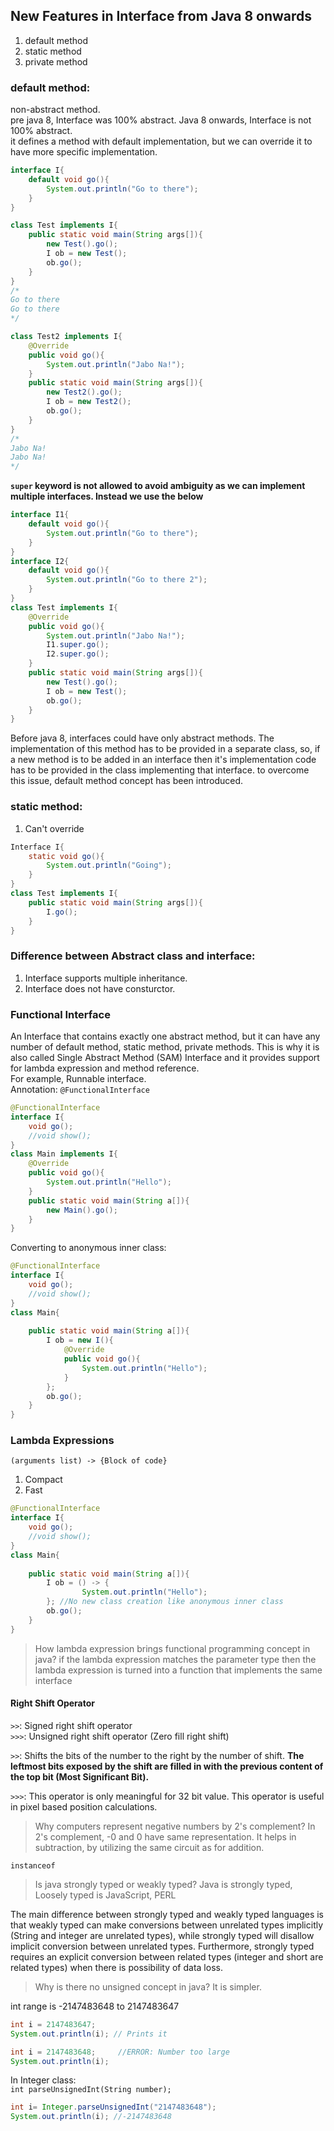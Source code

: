 ## New Features in Interface from Java 8 onwards

1. default method
2. static method
3. private method

### default method:

non-abstract method.  
pre java 8, Interface was 100% abstract. Java 8 onwards, Interface is not 100% abstract.  
it defines a method with default implementation, but we can override it to have more specific implementation.  

```java
interface I{
    default void go(){
        System.out.println("Go to there");
    }
}

class Test implements I{
    public static void main(String args[]){
        new Test().go();
        I ob = new Test();
        ob.go();
    }
}
/*
Go to there
Go to there
*/

class Test2 implements I{
    @Override
    public void go(){
        System.out.println("Jabo Na!");
    }
    public static void main(String args[]){
        new Test2().go();
        I ob = new Test2();
        ob.go();
    }
}
/*
Jabo Na!
Jabo Na!
*/
```

**`super` keyword is not allowed to avoid ambiguity as we can implement multiple interfaces. Instead we use the below**  

```java
interface I1{
    default void go(){
        System.out.println("Go to there");
    }
}
interface I2{
    default void go(){
        System.out.println("Go to there 2");
    }
}
class Test implements I{
    @Override
    public void go(){
        System.out.println("Jabo Na!");
        I1.super.go();
        I2.super.go();
    }    
    public static void main(String args[]){
        new Test().go();
        I ob = new Test();
        ob.go();
    }
}
```

Before java 8, interfaces could have only abstract methods. The implementation of this method has to be provided in a separate class, so, if a new method is to be added in an interface then it's implementation code has to be provided in the class implementing that interface. to overcome this issue, default method concept has been introduced.  

### static method:

1. Can't override

```java
Interface I{
    static void go(){
        System.out.println("Going");
    }
}
class Test implements I{
    public static void main(String args[]){
        I.go();
    }
}
```

### Difference between Abstract class and interface:

1. Interface supports multiple inheritance.
2. Interface does not have consturctor.


### Functional Interface

An Interface that contains exactly one abstract method, but it can have any number of default method, static method, private methods. This is why it is also called Single Abstract Method (SAM) Interface and it provides support for lambda expression and method reference.  
For example, Runnable interface.  
Annotation: `@FunctionalInterface`  

```java
@FunctionalInterface
interface I{
	void go();
	//void show();
}
class Main implements I{
	@Override
	public void go(){
		System.out.println("Hello");
	}
	public static void main(String a[]){
		new Main().go();
	}
}
```

Converting to anonymous inner class:


```java
@FunctionalInterface
interface I{
	void go();
	//void show();
}
class Main{
	
	public static void main(String a[]){
        I ob = new I(){
            @Override
         	public void go(){
         		System.out.println("Hello");
         	}
        };
		ob.go();
	}
}
```

### Lambda Expressions

`(arguments list) -> {Block of code}`  

1. Compact
2. Fast

```java
@FunctionalInterface
interface I{
	void go();
	//void show();
}
class Main{
	
	public static void main(String a[]){
        I ob = () -> {
         		System.out.println("Hello");
        }; //No new class creation like anonymous inner class
		ob.go();
	}
}
```
> How lambda expression brings functional programming concept in java?
> if the lambda expression matches the parameter type then the lambda expression is turned into a function that implements the same interface

#### Right Shift Operator

`>>`: Signed right shift operator  
`>>>`: Unsigned right shift operator (Zero fill right shift)  

`>>`: Shifts the bits of the number to the right by the number of shift. **The leftmost bits exposed by the shift are filled in with the previous content of the top bit (Most Significant Bit).**  

`>>>`: This operator is only meaningful for 32 bit value. This operator is useful in pixel based position calculations.  


> Why computers represent negative numbers by 2's complement?
> In 2's complement, -0 and 0 have same representation.
> It helps in subtraction, by utilizing the same circuit as for addition.

`instanceof`  

> Is java strongly typed or weakly typed?
> Java is strongly typed, Loosely typed is JavaScript, PERL

The main difference between strongly typed and weakly typed languages is that weakly typed can make conversions between unrelated types implicitly (String and integer are unrelated types), while strongly typed will disallow implicit conversion between unrelated types. Furthermore, strongly typed requires an explicit conversion between related types (integer and short are related types) when there is possibility of data loss.  

> Why is there no unsigned concept in java?
> It is simpler. 

int range is -2147483648 to 2147483647  
```java
int i = 2147483647;
System.out.println(i); // Prints it
```

```java
int i = 2147483648;     //ERROR: Number too large
System.out.println(i);
```

In Integer class:  
`int parseUnsignedInt(String number);`

```java
int i= Integer.parseUnsignedInt("2147483648");
System.out.println(i); //-2147483648
```
